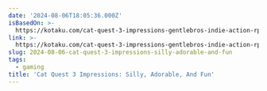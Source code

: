 ```yaml
---
date: '2024-08-06T18:05:36.000Z'
isBasedOn: >-
  https://kotaku.com/cat-quest-3-impressions-gentlebros-indie-action-rpg-1851613732
link: >-
  https://kotaku.com/cat-quest-3-impressions-gentlebros-indie-action-rpg-1851613732
slug: 2024-08-06-cat-quest-3-impressions-silly-adorable-and-fun
tags:
  - gaming
title: 'Cat Quest 3 Impressions: Silly, Adorable, And Fun'
---
```

 
